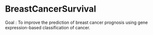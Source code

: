 # BreastCancerSurvival
Goal : To improve the prediction of breast cancer prognosis using gene expression-based classification of cancer.
